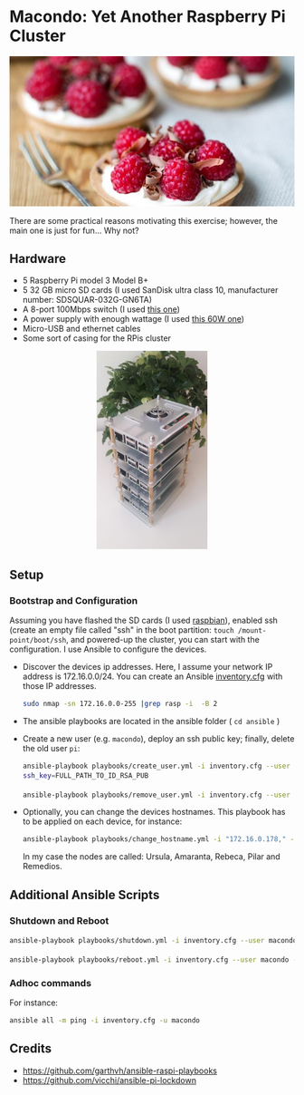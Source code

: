 # Macondo: Yet Another Raspberry Pi Cluster

<p aling="center">
<img src="images/raspberries.jpg" style="align:center"> 
</p>

There are some practical reasons motivating this exercise;
however, the main one is just for fun... Why not? 


## Hardware

* 5 Raspberry Pi model 3 Model B+
* 5 32 GB micro SD cards (I used SanDisk ultra class 10, manufacturer number: SDSQUAR-032G-GN6TA)
* A 8-port 100Mbps switch (I used [this one](https://www.conrad.com/p/renkforce-network-switch-8-ports-100-mbps-1483812))
* A power supply with enough wattage (I used [this 60W one](https://www.anker.com/products/A2133111))
* Micro-USB and ethernet cables
* Some sort of casing for the RPis cluster

<p align="center">
<img src="./images/cluster.jpg"  height="350">
</p>

## Setup

### Bootstrap and Configuration

Assuming you have flashed the SD cards (I used [raspbian](https://www.raspberrypi.org/documentation/installation/installing-images/linux.md)),
enabled ssh (create an empty file called "ssh" in the boot partition: `touch /mount-point/boot/ssh`, and
powered-up the cluster, you can start with
the configuration. I use Ansible to configure the devices.

* Discover the devices ip addresses. Here, I assume your network IP address is 172.16.0.0/24.  You can create an Ansible [inventory.cfg](ansible/inventory.cfg) with those IP addresses.

    ```bash
    sudo nmap -sn 172.16.0.0-255 |grep rasp -i  -B 2
    ```
* The ansible playbooks are located in the ansible folder ( `cd ansible` )
* Create a new user (e.g. `macondo`), deploy an ssh public key; finally, delete the old user `pi`:
   
    ```bash
    ansible-playbook playbooks/create_user.yml -i inventory.cfg --user pi --ask-pass  -e user_name=macondo  -e 
    ssh_key=FULL_PATH_TO_ID_RSA_PUB 
    
    ansible-playbook playbooks/remove_user.yml -i inventory.cfg --user macondo --ask-become-pass -e user_name=pi
    ```
* Optionally, you can change the devices hostnames. This playbook has to be applied on each device, for instance:
    
    ```bash
    ansible-playbook playbooks/change_hostname.yml -i "172.16.0.178," --user macondo --ask-become-pass -e hostname=remedios 
    ```

  In my case the nodes are called: Ursula, Amaranta, Rebeca, Pilar and Remedios.

## Additional Ansible Scripts

### Shutdown and Reboot
```bash
ansible-playbook playbooks/shutdown.yml -i inventory.cfg --user macondo --ask-become-pass

ansible-playbook playbooks/reboot.yml -i inventory.cfg --user macondo --ask-become-pass
```

### Adhoc commands

For instance:
```bash
ansible all -m ping -i inventory.cfg -u macondo
```

## Credits
- https://github.com/garthvh/ansible-raspi-playbooks
- https://github.com/vicchi/ansible-pi-lockdown

